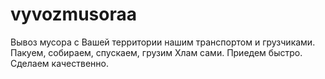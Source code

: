 # vyvozmusoraa
Вывоз мусора с Вашей территории нашим транспортом и грузчиками. Пакуем, собираем, спускаем, грузим Хлам сами. Приедем быстро. Сделаем качественно.
